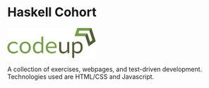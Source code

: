 # Haskell Cohort   

<img src="images/CodeupLogo.png" width="200" alt="Codeup Logo">  

A collection of exercises, webpages, and test-driven development.   
Technologies used are HTML/CSS and Javascript.

